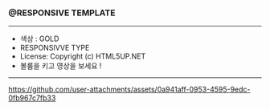 ### @RESPONSIVE TEMPLATE

------

- 색상 :  GOLD
- RESPONSIVVE TYPE
- License: Copyright (c) HTML5UP.NET
- 볼륨을 키고 영상을 보세요 !
------

https://github.com/user-attachments/assets/0a941aff-0953-4595-9edc-0fb967c7fb33
